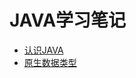 JAVA学习笔记
=================
* [认识JAVA](https://github.com/sunnyandgood/JAVAStudyNotes/blob/master/01%E3%80%81%E8%AE%A4%E8%AF%86JAVA.md)
* [原生数据类型](https://github.com/sunnyandgood/JAVAStudyNotes/blob/master/02%E3%80%81%E5%8E%9F%E7%94%9F%E6%95%B0%E6%8D%AE%E7%B1%BB%E5%9E%8B.md)

